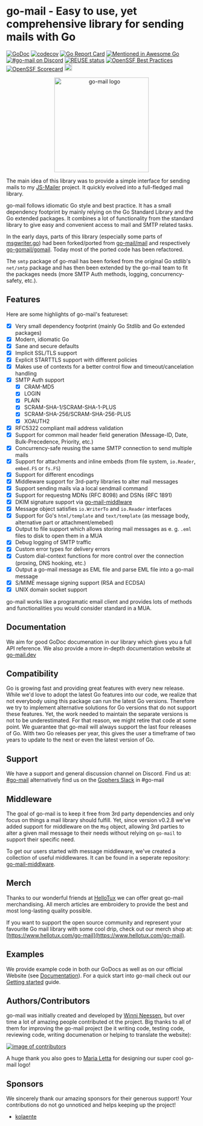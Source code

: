 <!--
SPDX-FileCopyrightText: The go-mail Authors

SPDX-License-Identifier: MIT
-->

# go-mail - Easy to use, yet comprehensive library for sending mails with Go

[![GoDoc](https://godoc.org/github.com/wneessen/go-mail?status.svg)](https://pkg.go.dev/github.com/wneessen/go-mail)
[![codecov](https://codecov.io/gh/wneessen/go-mail/branch/main/graph/badge.svg?token=37KWJV03MR)](https://codecov.io/gh/wneessen/go-mail) 
[![Go Report Card](https://goreportcard.com/badge/github.com/wneessen/go-mail)](https://goreportcard.com/report/github.com/wneessen/go-mail) 
[![Mentioned in Awesome Go](https://awesome.re/mentioned-badge-flat.svg)](https://github.com/avelino/awesome-go)
[![#go-mail on Discord](https://img.shields.io/badge/Discord-%23go%E2%80%93mail-blue.svg)](https://discord.gg/ysQXkaccXk) 
[![REUSE status](https://api.reuse.software/badge/github.com/wneessen/go-mail)](https://api.reuse.software/info/github.com/wneessen/go-mail)
[![OpenSSF Best Practices](https://www.bestpractices.dev/projects/8701/badge)](https://www.bestpractices.dev/projects/8701)
[![OpenSSF Scorecard](https://api.securityscorecards.dev/projects/github.com/wneessen/go-mail/badge)](https://securityscorecards.dev/viewer/?uri=github.com/wneessen/go-mail)
<a href="https://ko-fi.com/D1D24V9IX"><img src="https://uploads-ssl.webflow.com/5c14e387dab576fe667689cf/5cbed8a4ae2b88347c06c923_BuyMeACoffee_blue.png" height="20" alt="buy ma a coffee"></a>

<p style="text-align: center"><img src="./assets/gopher2.svg" width="250" alt="go-mail logo"/></p>

The main idea of this library was to provide a simple interface for sending mails to
my [JS-Mailer](https://github.com/wneessen/js-mailer) project. It quickly evolved into a full-fledged mail library.

go-mail follows idiomatic Go style and best practice. It has a small dependency footprint by mainly relying on the
Go Standard Library and the Go extended packages. It combines a lot of functionality from the standard library to 
give easy and convenient access to mail and SMTP related tasks.

In the early days, parts of this library (especially some parts of [msgwriter.go](msgwriter.go)) had been 
forked/ported from [go-mail/mail](https://github.com/go-mail/mail) and respectively [go-gomail/gomail](https://github.com/go-gomail/gomail). Today
most of the ported code has been refactored.

The `smtp` package of go-mail has been forked from the original Go stdlib's `net/smtp` package and has then been extended 
by the go-mail team to fit the packages needs (more SMTP Auth methods, logging, concurrency-safety, etc.).

## Features

Here are some highlights of go-mail's featureset:

* [X] Very small dependency footprint (mainly Go Stdlib and Go extended packages)
* [X] Modern, idiomatic Go
* [X] Sane and secure defaults
* [X] Implicit SSL/TLS support
* [X] Explicit STARTTLS support with different policies
* [X] Makes use of contexts for a better control flow and timeout/cancelation handling
* [X] SMTP Auth support
  * [X] CRAM-MD5
  * [X] LOGIN
  * [X] PLAIN
  * [X] SCRAM-SHA-1/SCRAM-SHA-1-PLUS
  * [X] SCRAM-SHA-256/SCRAM-SHA-256-PLUS
  * [X] XOAUTH2
* [X] RFC5322 compliant mail address validation
* [X] Support for common mail header field generation (Message-ID, Date, Bulk-Precedence, Priority, etc.)
* [X] Concurrency-safe reusing the same SMTP connection to send multiple mails
* [X] Support for attachments and inline embeds (from file system, `io.Reader`, `embed.FS` or `fs.FS`)
* [X] Support for different encodings
* [X] Middleware support for 3rd-party libraries to alter mail messages
* [X] Support sending mails via a local sendmail command
* [X] Support for requestng MDNs (RFC 8098) and DSNs (RFC 1891)
* [X] DKIM signature support via [go-mail-middlware](https://github.com/wneessen/go-mail-middleware)
* [X] Message object satisfies `io.WriterTo` and `io.Reader` interfaces
* [X] Support for Go's `html/template` and `text/template` (as message body, alternative part or attachment/emebed)
* [X] Output to file support which allows storing mail messages as e. g. `.eml` files to disk to open them in a MUA
* [X] Debug logging of SMTP traffic
* [X] Custom error types for delivery errors
* [X] Custom dial-context functions for more control over the connection (proxing, DNS hooking, etc.)
* [X] Output a go-mail message as EML file and parse EML file into a go-mail message
* [X] S/MIME message signing support (RSA and ECDSA)
* [X] UNIX domain socket support

go-mail works like a programatic email client and provides lots of methods and functionalities you would consider
standard in a MUA.

## Documentation
We aim for good GoDoc documenation in our library which gives you a full API reference. We also provide a more in-depth 
documentation website at [go-mail.dev](https://go-mail.dev)

## Compatibility

Go is growing fast and providing great features with every new release. While we'd love to adopt the latest Go features
into our code, we realize that not everybody using this package can run the latest Go versions. Therefore we try to
implement alternative solutions for Go versions that do not support these features. Yet, the work needed to maintain
the separate versions is not to be underestimated. For that reason, we might retire that code at some point. 
We guarantee that go-mail will always support the last four releases of Go. With two Go releases per year, this gives
the user a timeframe of two years to update to the next or even the latest version of Go.

## Support
We have a support and general discussion channel on Discord. Find us at: [#go-mail](https://discord.gg/dbfQyC4s) alternatively find us
on the [Gophers Slack](https://gophers.slack.com) in #go-mail

## Middleware
The goal of go-mail is to keep it free from 3rd party dependencies and only focus on things a mail library should
fulfill. Yet, since version v0.2.8 we've added support for middleware on the `Msg` object, allowing 3rd parties to
alter a given mail message to their needs without relying on `go-mail` to support their specific need.

To get our users started with message middleware, we've created a collection of useful middlewares. It can be 
found in a seperate repository: [go-mail-middlware](https://github.com/wneessen/go-mail-middleware).

## Merch
Thanks to our wonderful friends at [HelloTux](https://www.hellotux.com) we can offer great go-mail merchandising. All merch articles are embroidery 
to provide the best and most long-lasting quality possible.

If you want to support the open source community and represent your favourite Go mail library with some cool drip, check out our merch shop at: 
[https://www.hellotux.com/go-mail](https://www.hellotux.com/go-mail).

## Examples

We provide example code in both our GoDocs as well as on our official Website (see [Documentation](#documentation)). For a quick start into go-mail
check out our [Getting started](https://go-mail.dev/getting-started/introduction/) guide.

## Authors/Contributors
go-mail was initially created and developed by [Winni Neessen](https://github.com/wneessen/), but over time a lot of amazing people 
contributed ot the project. Big thanks to all of them for improving the go-mail project (be it writing code, testing
code, reviewing code, writing documenation or helping to translate the website):

<a href="https://github.com/wneessen/go-mail/graphs/contributors">
  <img alt="image of contributors" src="https://contrib.rocks/image?repo=wneessen/go-mail" />
</a>

A huge thank you also goes to [Maria Letta](https://github.com/MariaLetta) for designing our super cool go-mail logo!

## Sponsors
We sincerely thank our amazing sponsors for their generous support! Your contributions do not go unnoticed and helps
keeping up the project!

* [kolaente](https://github.com/kolaente)
